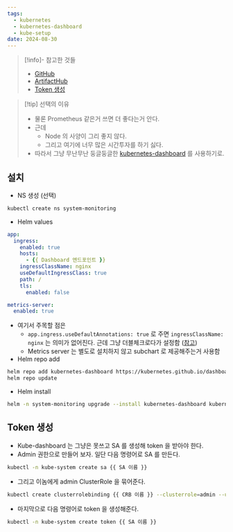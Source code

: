```yaml
---
tags:
  - kubernetes
  - kubernetes-dashboard
  - kube-setup
date: 2024-08-30
---
```

> [!info]- 참고한 것들
> - [GitHub](https://github.com/kubernetes/dashboard)
> - [ArtifactHub](https://artifacthub.io/packages/helm/k8s-dashboard/kubernetes-dashboard)
> - [Token 생성](https://medium.com/@nikhil.nagarajappa/installing-and-accessing-kubernetes-dashboard-e1b14de3f5db)

> [!tip] 선택의 이유
> - 물론 Prometheus 같은거 쓰면 더 좋다는거 안다.
> - 근데
>	- Node 의 사양이 그리 좋지 않다.
>	- 그리고 여기에 너무 많은 시간투자를 하기 싫다.
> - 따라서 그냥 무난무난 둥글둥글한 [kubernetes-dashboard](https://github.com/kubernetes/dashboard) 를 사용하기로.

## 설치

- NS 생성 (선택)

```bash
kubectl create ns system-monitoring
```

- Helm values

```yaml title="dashboard.yaml"
app:
  ingress:
    enabled: true
    hosts:
      - {{ Dashboard 엔드포인트 }}
    ingressClassName: nginx
    useDefaultIngressClass: true
    path: /
    tls:
      enabled: false

metrics-server:
  enabled: true
```

- 여기서 주목할 점은
	- `app.ingress.useDefaultAnnotations: true` 로 주면 `ingressClassName: nginx` 는 의미가 없어진다. 근데 그냥 더블체크로다가 설정함 ([참고](https://github.com/kubernetes/dashboard/blob/master/charts/kubernetes-dashboard/templates/networking/ingress.yaml#L46))
	- Metrics server 는 별도로 설치하지 않고 subchart 로 제공해주는거 사용함
- Helm repo add

```bash
helm repo add kubernetes-dashboard https://kubernetes.github.io/dashboard/
helm repo update
```

- Helm install

```bash
helm -n system-monitoring upgrade --install kubernetes-dashboard kubernetes-dashboard/kubernetes-dashboard -f dashboard.yaml
```

## Token 생성

- Kube-dashboard 는 그냥은 못쓰고 SA 를 생성해 token 을 받아야 한다.
- Admin 권한으로 만들어 보자. 일단 다음 명령어로 SA 를 만든다.

```bash
kubectl -n kube-system create sa {{ SA 이름 }}
```

- 그리고 이놈에게 admin ClusterRole 을 묶어준다.

```bash
kubectl create clusterrolebinding {{ CRB 이름 }} --clusterrole=admin --user=system:serviceaccount:kube-system:{{ SA 이름 }}
```

- 마지막으로 다음 명령어로 token 을 생성해준다.

```bash
kubectl -n kube-system create token {{ SA 이름 }}
```